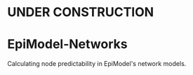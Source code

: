# UNDER CONSTRUCTION

# EpiModel-Networks
Calculating node predictability in EpiModel's network models.
